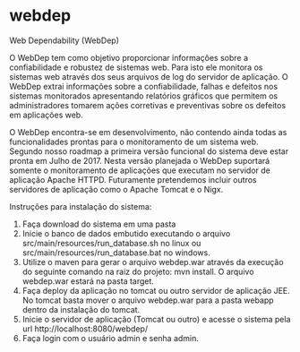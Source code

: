# webdep
Web Dependability (WebDep)

O WebDep tem como objetivo proporcionar informações sobre a confiabilidade e robustez de sistemas web. Para isto ele monitora os sistemas web através dos seus arquivos de log do servidor de aplicação. O WebDep extrai informações sobre a confiabilidade, falhas e defeitos nos sistemas monitorados apresentando relatórios gráficos que permitem os administradores tomarem ações corretivas e preventivas sobre os defeitos em aplicações web.

O WebDep encontra-se em desenvolvimento, não contendo ainda todas as funcionalidades prontas para o monitoramento de um sistema web. Segundo nosso roadmap a primeira versão funcional do sistema deve estar pronta em Julho de 2017.
Nesta versão planejada o WebDep suportará somente o monitoramento de aplicações que executam no servidor de aplicação Apache HTTPD. Futuramente pretendemos incluir outros servidores de aplicação como o Apache Tomcat e o Nigx.

Instruções para instalação do sistema:

1) Faça download do sistema em uma pasta
2) Inicie o banco de dados embutido executando o arquivo src/main/resources/run_database.sh no linux ou src/main/resources/run_database.bat no windows.
3) Utilize o maven para gerar o arquivo webdep.war através da execução do seguinte comando na raiz do projeto: mvn install. O arquivo webdep.war estará na pasta target.
4) Faça deploy da aplicação no tomcat ou outro servidor de aplicação JEE. No tomcat basta mover o arquivo webdep.war para a pasta webapp dentro da instalação do tomcat.
5) Inicie o servidor de aplicação (Tomcat ou outro) e acesse o sistema pela url http://localhost:8080/webdep/
6) Faça login com o usuário admin e senha admin.

